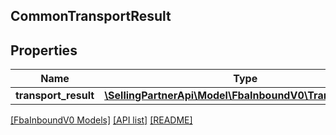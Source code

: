 ## CommonTransportResult

## Properties

Name | Type | Description | Notes
------------ | ------------- | ------------- | -------------
**transport_result** | [**\SellingPartnerApi\Model\FbaInboundV0\TransportResult**](TransportResult.md) |  | [optional]

[[FbaInboundV0 Models]](../) [[API list]](../../Api) [[README]](../../../README.md)
